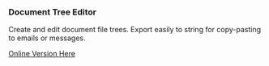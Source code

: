 ### Document Tree Editor

Create and edit document file trees. Export easily to string for copy-pasting to emails or messages.

[Online Version Here](https://tehvgg.github.io/document-tree-editor/)
